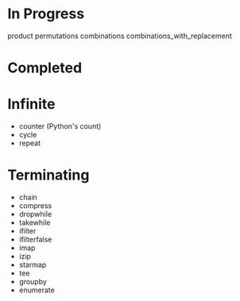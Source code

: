 In Progress
===========
product
permutations
combinations
combinations_with_replacement 

Completed
=========
Infinite
========
- counter (Python's count)
- cycle
- repeat

Terminating
===========
- chain
- compress
- dropwhile
- takewhile
- ifilter
- ifilterfalse
- imap
- izip
- starmap
- tee
- groupby
- enumerate
